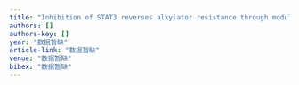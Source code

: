 ```yaml
---
title: "Inhibition of STAT3 reverses alkylator resistance through modulation of the AKT and β-catenin signaling pathways"
authors: []
authors-key: []
year: "数据暂缺"
article-link: "数据暂缺"
venue: "数据暂缺"
bibex: "数据暂缺"
---
```

